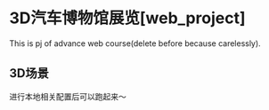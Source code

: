 # 3D汽车博物馆展览[web_project]
This is pj of advance web course(delete before because carelessly).

## 3D场景
进行本地相关配置后可以跑起来～
